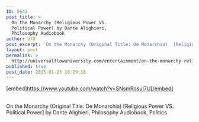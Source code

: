 ```yaml
---
ID: 5642
post_title: >
  On the Monarchy (Religious Power VS.
  Political Power) by Dante Alighieri,
  Philosophy Audiobook
author: UfU
post_excerpt: 'On the Monarchy (Original Title: De Monarchia)  [Religious Power VS. Political Power] by Dante Alighieri, Philosophy Audiobook, Politics'
layout: post
permalink: >
  http://universalflowuniversity.com/entertainment/on-the-monarchy-religious-power-vs-political-power-by-dante-alighieri-philosophy-audiobook/
published: true
post_date: 2015-01-23 16:29:18
---
```

[embed]https://www.youtube.com/watch?v=SNsmRosuI7U[/embed]</br></br>
<p>On the Monarchy (Original Title: De Monarchia)  [Religious Power VS. Political Power] by Dante Alighieri, Philosophy Audiobook, Politics</p>